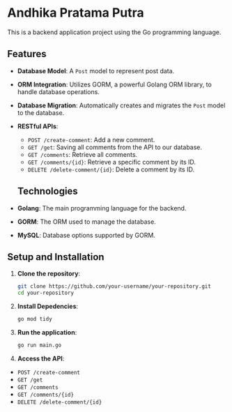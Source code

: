 # Andhika Pratama Putra
This is a backend application project using the Go programming language.
## Features
- **Database Model**: A `Post` model to represent post data.
- **ORM Integration**: Utilizes GORM, a powerful Golang ORM library, to handle database operations.
- **Database Migration**: Automatically creates and migrates the `Post` model to the database.
- **RESTful APIs**:
  - `POST /create-comment`: Add a new comment.
  - `GET /get`: Saving all comments from the API to our database.
  - `GET /comments`: Retrieve all comments.
  - `GET /comments/{id}`: Retrieve a specific comment by its ID.
  - `DELETE /delete-comment/{id}`: Delete a comment by its ID.

  ## Technologies

- **Golang**: The main programming language for the backend.
- **GORM**: The ORM used to manage the database.
- **MySQL**: Database options supported by GORM.

## Setup and Installation

1. **Clone the repository**:
   ```sh
   git clone https://github.com/your-username/your-repository.git
   cd your-repository

2. **Install Depedencies**:
    ```sh
    go mod tidy

3. **Run the application**:
    ```sh
    go run main.go

4. **Access the API**:
- `POST /create-comment`
-  `GET /get`
- `GET /comments`
- `GET /comments/{id}`
- `DELETE /delete-comment/{id}`


